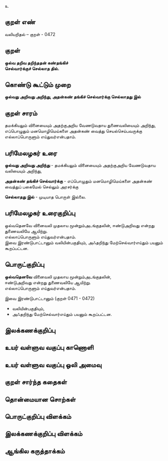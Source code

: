 உ

## குறள் எண் 

வலியறிதல்  – குறள் - 0472  

## குறள் 

**ஒல்வ தறிவ தறிந்ததன் கண்தங்கிச்  
செல்வார்க்குச் செல்லாத தில்.**

## கொண்டு கூட்டும் முறை

**ஒல்வது அறிவது அறிந்து, அதன்கண் தங்கிச் செல்வார்க்கு செல்லாதது இல்** 

## குறள் சாரம் 

தமக்கியலும் வினையையும் அதற்குஅறிய வேணடுவதாய துணைவலியையும் அறிந்து,  
எப்பொழுதும் மனமொழிமெய்களை அதன்கண் வைத்து செயல்செய்பவருக்கு   
எல்லாப்பொருளும் எய்துவர்என்பதாம்.   

## பரிமேலழகர் உரை

**ஒல்வது அறிவது அறிந்து** - தமக்கியலும் வினையையும் அதற்குஅறிய வேணடுவதாய வலியையும் அறிந்து,  

**அதன்கண் தங்கிச் செல்வார்க்கு** - எப்பொழுதும் மனமொழிமெய்களை அதன்கண் வைத்துப் பகைமேல் செல்லும் அரசர்க்கு  

**செல்லாதது இல்** - முடியாத பொருள் இல்லை. 

## பரிமேலழகர் உரைகுறிப்பு   

ஒல்வதெனவே வினைவலி முதலாய மூன்றும்அடங்குதலின், ஈண்டுஅறிவது என்றது துணைவலியே ஆயிற்று.  
எல்லாப்பொருளும் எய்துவர்என்பதாம்.  
இவை இரண்டுபாட்டானும் வலியின்பகுதியும், அஃதறிந்து மேற்செல்வார்எய்தும் பயனும் கூறப்பட்டன.    

## பொருட்குறிப்பு 

**ஒல்வதெனவே** வினைவலி முதலாய மூன்றும்அடங்குதலின்,  
ஈண்டுஅறிவது என்றது துணைவலியே ஆயிற்று.  
எல்லாப்பொருளும் எய்துவர்என்பதாம்.  

இவை இரண்டுபாட்டானும் (குறள் 0471 - 0472)  
* வலியின்பகுதியும்,  
* அஃதறிந்து மேற்செல்வார்எய்தும் பயனும் கூறப்பட்டன.    

## இலக்கணக்குறிப்பு  


## உயர் வள்ளுவ வகுப்பு காணொளி


## உயர் வள்ளுவ வகுப்பு ஒலி அமைவு 

 
## குறள் சார்ந்த கதைகள் 


## தொன்மையான சொற்கள்


## பொருட்குறிப்பு விளக்கம்


## இலக்கணக்குறிப்பு விளக்கம்


## ஆங்கில கருத்தாக்கம் 


